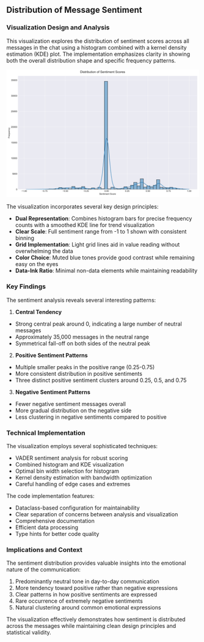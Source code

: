 ## Distribution of Message Sentiment

### Visualization Design and Analysis

This visualization explores the distribution of sentiment scores across all messages in the chat using a histogram combined with a kernel density estimation (KDE) plot. The implementation emphasizes clarity in showing both the overall distribution shape and specific frequency patterns.

![Sentiment Distribution](../images/sentiment/sentiment_distribution.png)

The visualization incorporates several key design principles:
- **Dual Representation**: Combines histogram bars for precise frequency counts with a smoothed KDE line for trend visualization
- **Clear Scale**: Full sentiment range from -1 to 1 shown with consistent binning
- **Grid Implementation**: Light grid lines aid in value reading without overwhelming the data
- **Color Choice**: Muted blue tones provide good contrast while remaining easy on the eyes
- **Data-Ink Ratio**: Minimal non-data elements while maintaining readability

### Key Findings

The sentiment analysis reveals several interesting patterns:

1. **Central Tendency**
  - Strong central peak around 0, indicating a large number of neutral messages
  - Approximately 35,000 messages in the neutral range
  - Symmetrical fall-off on both sides of the neutral peak

2. **Positive Sentiment Patterns**
  - Multiple smaller peaks in the positive range (0.25-0.75)
  - More consistent distribution in positive sentiments
  - Three distinct positive sentiment clusters around 0.25, 0.5, and 0.75

3. **Negative Sentiment Patterns**
  - Fewer negative sentiment messages overall
  - More gradual distribution on the negative side
  - Less clustering in negative sentiments compared to positive

### Technical Implementation

The visualization employs several sophisticated techniques:
- VADER sentiment analysis for robust scoring
- Combined histogram and KDE visualization
- Optimal bin width selection for histogram
- Kernel density estimation with bandwidth optimization
- Careful handling of edge cases and extremes

The code implementation features:
- Dataclass-based configuration for maintainability
- Clear separation of concerns between analysis and visualization
- Comprehensive documentation
- Efficient data processing
- Type hints for better code quality

### Implications and Context

The sentiment distribution provides valuable insights into the emotional nature of the communication:
1. Predominantly neutral tone in day-to-day communication
2. More tendency toward positive rather than negative expressions
3. Clear patterns in how positive sentiments are expressed
4. Rare occurrence of extremely negative sentiments
5. Natural clustering around common emotional expressions

The visualization effectively demonstrates how sentiment is distributed across the messages while maintaining clean design principles and statistical validity.